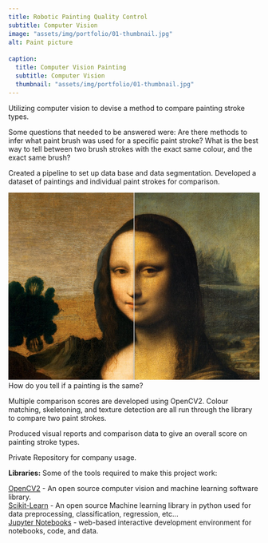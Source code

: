 ```yaml
---
title: Robotic Painting Quality Control
subtitle: Computer Vision 
image: "assets/img/portfolio/01-thumbnail.jpg"
alt: Paint picture

caption:
  title: Computer Vision Painting
  subtitle: Computer Vision
  thumbnail: "assets/img/portfolio/01-thumbnail.jpg"
---
```


Utilizing computer vision to devise a method to compare painting stroke types. 

Some questions that needed to be answered were: Are there methods to infer what paint brush was used for a specific paint stroke? What is the best way to tell between two brush strokes with the exact same colour, and the exact same brush?

Created a pipeline to set up data base and data segmentation. Developed a dataset of paintings and individual paint strokes for comparison.

<img src="assets/img/portfolio/compare_mona.jpg" alt="Comparing paintings" width="700"> How do you tell if a painting is the same?
                                    
Multiple comparison scores are developed using OpenCV2. Colour matching, skeletoning, and texture detection are all run through the library to compare two paint strokes.

Produced visual reports and comparison data to give an overall score on painting stroke types.

Private Repository for company usage.       

<b>Libraries:</b>
Some of the tools required to make this project work: 

<a href="https://pypi.org/project/opencv-python/">OpenCV2</a> - An open source computer vision and machine learning software library.<br><a href="https://scikit-learn.org/stable/">Scikit-Learn</a> - An open source Machine learning library in python used for data preprocessing, classification, regression, etc... <br>
<a href="https://jupyter.org/">Jupyter Notebooks</a> - web-based interactive development environment for notebooks, code, and data.<br>
                                    